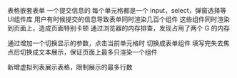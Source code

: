 表格嵌套表单
一个提交信息的
每个单元格都是一个 input，select，弹窗选择等 UI组件库
用户有时候提交的信息导致表单同时渲染几百个组件
这些组件同时渲染到页面上，造成页面特别卡顿
通过浏览器的内存排查，发现占用了两个 G 的内存

通过增加一个切换显示的参数，点击当前单元格时 切换成表单组件
填写完失去焦点后切换成文本展示，保证页面上最多只渲染一个组件

新增虚拟列表展示表格，限制展示的最多行数
